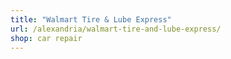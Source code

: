 ```yaml
---
title: "Walmart Tire & Lube Express"
url: /alexandria/walmart-tire-and-lube-express/
shop: car repair
---
```

